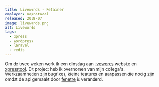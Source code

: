 ```yaml
---
title: Livewords - Retainer
employer: noprotocol
released: 2018-07
image: livewords.png
alt: Livewords
tags:
  - xpress
  - wordpress
  - laravel
  - redis
---
```


Om de twee weken werk ik een dinsdag aan [livewords](https://livewords.nl) website en [xpresstool](https://livewords.nl/xpress).
Dit project heb ik overnomen van mijn collega's.
Werkzaamheden zijn bugfixes, kleine features en aanpassen die nodig zijn omdat de api gemaakt door [fenetre](https://www.fenetre.nl/) is veranderd.
